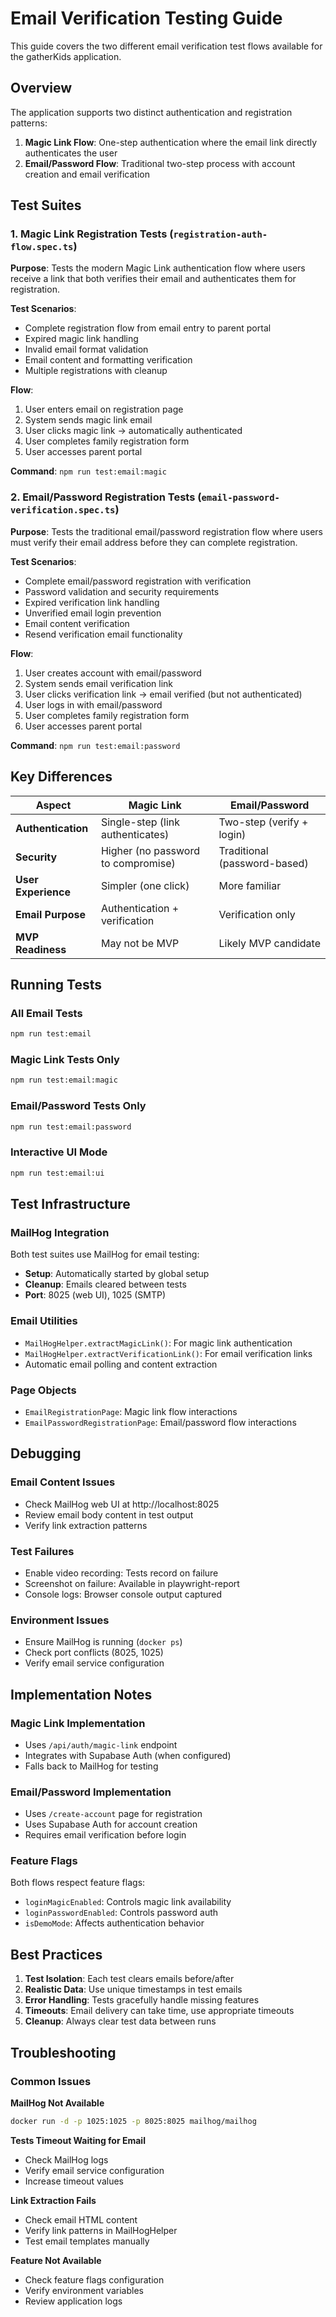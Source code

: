 # Email Verification Testing Guide

This guide covers the two different email verification test flows available for the gatherKids application.

## Overview

The application supports two distinct authentication and registration patterns:

1. **Magic Link Flow**: One-step authentication where the email link directly authenticates the user
2. **Email/Password Flow**: Traditional two-step process with account creation and email verification

## Test Suites

### 1. Magic Link Registration Tests (`registration-auth-flow.spec.ts`)

**Purpose**: Tests the modern Magic Link authentication flow where users receive a link that both verifies their email and authenticates them for registration.

**Test Scenarios**:
- Complete registration flow from email entry to parent portal
- Expired magic link handling
- Invalid email format validation
- Email content and formatting verification
- Multiple registrations with cleanup

**Flow**:
1. User enters email on registration page
2. System sends magic link email
3. User clicks magic link → automatically authenticated
4. User completes family registration form
5. User accesses parent portal

**Command**: `npm run test:email:magic`

### 2. Email/Password Registration Tests (`email-password-verification.spec.ts`)

**Purpose**: Tests the traditional email/password registration flow where users must verify their email address before they can complete registration.

**Test Scenarios**:
- Complete email/password registration with verification
- Password validation and security requirements
- Expired verification link handling
- Unverified email login prevention
- Email content verification
- Resend verification email functionality

**Flow**:
1. User creates account with email/password
2. System sends email verification link
3. User clicks verification link → email verified (but not authenticated)
4. User logs in with email/password
5. User completes family registration form
6. User accesses parent portal

**Command**: `npm run test:email:password`

## Key Differences

| Aspect | Magic Link | Email/Password |
|--------|------------|----------------|
| **Authentication** | Single-step (link authenticates) | Two-step (verify + login) |
| **Security** | Higher (no password to compromise) | Traditional (password-based) |
| **User Experience** | Simpler (one click) | More familiar |
| **Email Purpose** | Authentication + verification | Verification only |
| **MVP Readiness** | May not be MVP | Likely MVP candidate |

## Running Tests

### All Email Tests
```bash
npm run test:email
```

### Magic Link Tests Only
```bash
npm run test:email:magic
```

### Email/Password Tests Only
```bash
npm run test:email:password
```

### Interactive UI Mode
```bash
npm run test:email:ui
```

## Test Infrastructure

### MailHog Integration
Both test suites use MailHog for email testing:
- **Setup**: Automatically started by global setup
- **Cleanup**: Emails cleared between tests
- **Port**: 8025 (web UI), 1025 (SMTP)

### Email Utilities
- `MailHogHelper.extractMagicLink()`: For magic link authentication
- `MailHogHelper.extractVerificationLink()`: For email verification links
- Automatic email polling and content extraction

### Page Objects
- `EmailRegistrationPage`: Magic link flow interactions
- `EmailPasswordRegistrationPage`: Email/password flow interactions

## Debugging

### Email Content Issues
- Check MailHog web UI at http://localhost:8025
- Review email body content in test output
- Verify link extraction patterns

### Test Failures
- Enable video recording: Tests record on failure
- Screenshot on failure: Available in playwright-report
- Console logs: Browser console output captured

### Environment Issues
- Ensure MailHog is running (`docker ps`)
- Check port conflicts (8025, 1025)
- Verify email service configuration

## Implementation Notes

### Magic Link Implementation
- Uses `/api/auth/magic-link` endpoint
- Integrates with Supabase Auth (when configured)
- Falls back to MailHog for testing

### Email/Password Implementation
- Uses `/create-account` page for registration
- Uses Supabase Auth for account creation
- Requires email verification before login

### Feature Flags
Both flows respect feature flags:
- `loginMagicEnabled`: Controls magic link availability
- `loginPasswordEnabled`: Controls password auth
- `isDemoMode`: Affects authentication behavior

## Best Practices

1. **Test Isolation**: Each test clears emails before/after
2. **Realistic Data**: Use unique timestamps in test emails
3. **Error Handling**: Tests gracefully handle missing features
4. **Timeouts**: Email delivery can take time, use appropriate timeouts
5. **Cleanup**: Always clear test data between runs

## Troubleshooting

### Common Issues

**MailHog Not Available**
```bash
docker run -d -p 1025:1025 -p 8025:8025 mailhog/mailhog
```

**Tests Timeout Waiting for Email**
- Check MailHog logs
- Verify email service configuration
- Increase timeout values

**Link Extraction Fails**
- Check email HTML content
- Verify link patterns in MailHogHelper
- Test email templates manually

**Feature Not Available**
- Check feature flags configuration
- Verify environment variables
- Review application logs